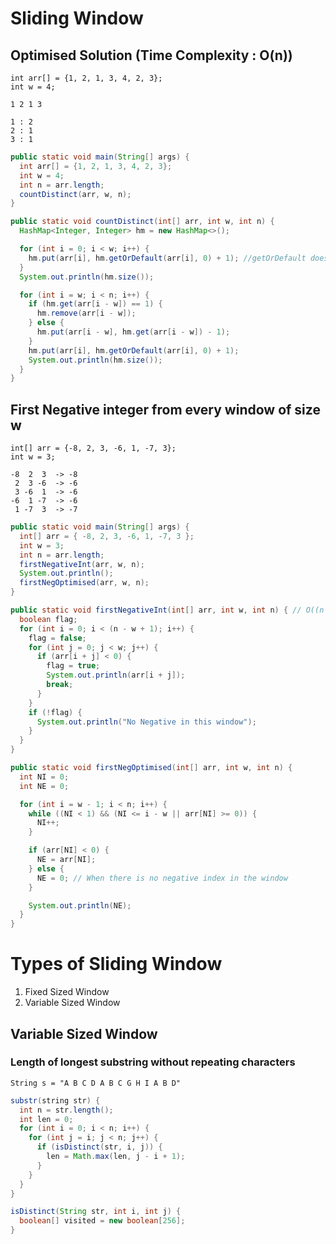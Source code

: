 # Sliding Window

## Optimised Solution (Time Complexity : O(n))

```
int arr[] = {1, 2, 1, 3, 4, 2, 3};
int w = 4;

1 2 1 3

1 : 2
2 : 1
3 : 1
```

```java
public static void main(String[] args) {
  int arr[] = {1, 2, 1, 3, 4, 2, 3};
  int w = 4;
  int n = arr.length;
  countDistinct(arr, w, n);
}
```

```java
public static void countDistinct(int[] arr, int w, int n) {
  HashMap<Integer, Integer> hm = new HashMap<>();

  for (int i = 0; i < w; i++) {
    hm.put(arr[i], hm.getOrDefault(arr[i], 0) + 1); //getOrDefault doesnt use a loop in the background
  }
  System.out.println(hm.size());

  for (int i = w; i < n; i++) {
    if (hm.get(arr[i - w]) == 1) {
      hm.remove(arr[i - w]);
    } else {
      hm.put(arr[i - w], hm.get(arr[i - w]) - 1);
    }
    hm.put(arr[i], hm.getOrDefault(arr[i], 0) + 1);
    System.out.println(hm.size());
  }
}
```


## First Negative integer from every window of size w

```
int[] arr = {-8, 2, 3, -6, 1, -7, 3};
int w = 3;

-8  2  3  -> -8
 2  3 -6  -> -6
 3 -6  1  -> -6
-6  1 -7  -> -6
 1 -7  3  -> -7
```

```java
public static void main(String[] args) {
  int[] arr = { -8, 2, 3, -6, 1, -7, 3 };
  int w = 3;
  int n = arr.length;
  firstNegativeInt(arr, w, n);
  System.out.println();
  firstNegOptimised(arr, w, n);
}
```

```java
public static void firstNegativeInt(int[] arr, int w, int n) { // O((n - w + 1) * w)
  boolean flag;
  for (int i = 0; i < (n - w + 1); i++) {
    flag = false;
    for (int j = 0; j < w; j++) {
      if (arr[i + j] < 0) {
        flag = true;
        System.out.println(arr[i + j]);
        break;
      }
    }
    if (!flag) {
      System.out.println("No Negative in this window");
    }
  }
}
```

```java
public static void firstNegOptimised(int[] arr, int w, int n) {
  int NI = 0;
  int NE = 0;

  for (int i = w - 1; i < n; i++) {
    while ((NI < 1) && (NI <= i - w || arr[NI] >= 0)) {
      NI++;
    }

    if (arr[NI] < 0) {
      NE = arr[NI];
    } else {
      NE = 0; // When there is no negative index in the window
    }

    System.out.println(NE);
  }
}

```

# Types of Sliding Window

1. Fixed Sized Window
2. Variable Sized Window

## Variable Sized Window

### Length of longest substring without repeating characters

```
String s = "A B C D A B C G H I A B D"
```

```java
substr(string str) {
  int n = str.length();
  int len = 0;
  for (int i = 0; i < n; i++) {
    for (int j = i; j < n; j++) {
      if (isDistinct(str, i, j)) {
        len = Math.max(len, j - i + 1);
      }
    }
  }
}
```

```java
isDistinct(String str, int i, int j) {
  boolean[] visited = new boolean[256];
}

```
